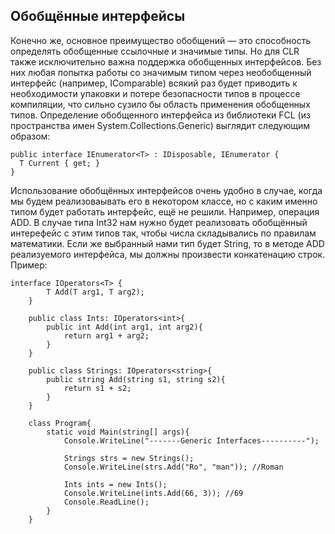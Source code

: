 ## Обобщённые интерфейсы
Конечно же, основное преимущество обобщений — это способность определять обобщенные ссылочные и значимые типы. Но для CLR также исключительно важна поддержка обобщенных интерфейсов. Без них любая попытка работы со значимым типом через необобщенный интерфейс (например, IComparable) всякий раз будет приводить к необходимости упаковки и потере безопасности типов в процессе компиляции, что сильно сузило бы область применения обобщенных типов.
Определение обобщенного интерфейса из библиотеки FCL (из пространства имен System.Collections.Generic) выглядит следующим образом:
```
public interface IEnumerator<T> : IDisposable, IEnumerator {
  T Current { get; }
}
```
Использование обобщённых интерфейсов очень удобно в случае, когда мы будем реализоваывать его в некотором классе, но с каким именно типом будет работать интерфейс, ещё не решили. Например, операция ADD. В случае типа Int32 нам нужно будет реализовать обобщённый интерефейс с этим типов так, чтобы числа складывались по правилам математики. Если же выбранный нами тип будет String, то в методе ADD реализуемого интерфейса, мы должны произвести конкатенацию строк. Пример:
```
interface IOperators<T> {
        T Add(T arg1, T arg2);
    }

    public class Ints: IOperators<int>{
        public int Add(int arg1, int arg2){
            return arg1 + arg2;
        }
    }

    public class Strings: IOperators<string>{
        public string Add(string s1, string s2){
            return s1 + s2;
        }
    }

    class Program{
        static void Main(string[] args){
            Console.WriteLine("-------Generic Interfaces----------");
            
            Strings strs = new Strings();
            Console.WriteLine(strs.Add("Ro", "man")); //Roman

            Ints ints = new Ints();
            Console.WriteLine(ints.Add(66, 3)); //69
            Console.ReadLine();
        }
    }
```
